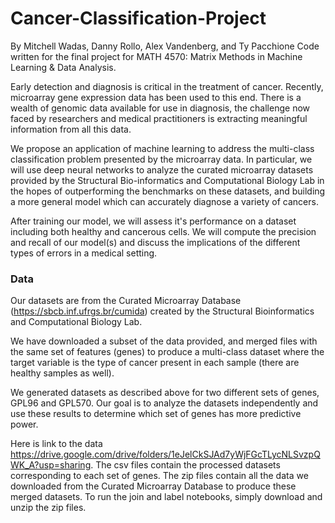# Cancer-Classification-Project
By Mitchell Wadas, Danny Rollo, Alex Vandenberg, and Ty Pacchione
Code written for the final project for MATH 4570: Matrix Methods in Machine Learning &amp; Data Analysis.

Early detection and diagnosis is critical in the treatment of cancer.
Recently, microarray gene expression data has been used to this end.
There is a wealth of genomic data available for use in diagnosis, the 
challenge now faced by researchers and medical practitioners is extracting 
meaningful information from all this data.

We propose an application of machine learning to address the multi-class classification
problem presented by the microarray data. In particular, we will use deep neural networks
to analyze the curated microarray datasets provided by the Structural Bio-informatics and 
Computational Biology Lab in the hopes of outperforming the benchmarks on these datasets,
and building a more general model which can accurately diagnose a variety of cancers.

After training our model, we will assess it's performance on a dataset including both
healthy and cancerous cells. We will compute the precision and recall of our model(s)
and discuss the implications of the different types of errors in a medical setting.

### Data
Our datasets are from the Curated Microarray Database (https://sbcb.inf.ufrgs.br/cumida)
created by the Structural Bioinformatics and Computational Biology Lab.

We have downloaded a subset of the data provided, and merged files with the same set of features
(genes) to produce a multi-class dataset where the target variable is the type
of cancer present in each sample (there are healthy samples as well).

We generated datasets as described above for two different sets of genes, GPL96 and GPL570. Our goal is to
analyze the datasets independently and use these results to determine which set of genes
has more predictive power.

Here is link to the data https://drive.google.com/drive/folders/1eJelCkSJAd7yWjFGcTLycNLSvzpQWK_A?usp=sharing.
The csv files contain the processed datasets corresponding to each set of genes. The zip files
contain all the data we downloaded from the Curated Microarray Database to produce these merged datasets.
To run the join and label notebooks, simply download and unzip the zip files.

